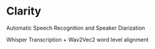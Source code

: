 # Clarity

Automatic Speech Recognition and Speaker Diarization

Whisper Transcription + Wav2Vec2 word level alignment 